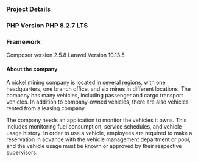 <h3>Project Details<h3>
<p>    
PHP Version PHP 8.2.7 LTS
</p>
    <h3>      
Framework 
    </h3>
    <p>
Composer version 2.5.8
Laravel Version  10.13.5

<h4>About the company</h4>
A nickel mining company is located in several regions, with one headquarters, one branch office, and six mines in different locations. The company has many vehicles, including passenger and cargo transport vehicles. In addition to company-owned vehicles, there are also vehicles rented from a leasing company.

The company needs an application to monitor the vehicles it owns. This includes monitoring fuel consumption, service schedules, and vehicle usage history. In order to use a vehicle, employees are required to make a reservation in advance with the vehicle management department or pool, and the vehicle usage must be known or approved by their respective supervisors.
